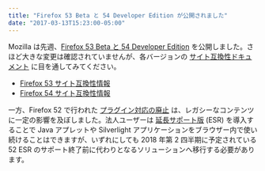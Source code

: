 ```yaml
---
title: "Firefox 53 Beta と 54 Developer Edition が公開されました"
date: "2017-03-13T15:23:00-05:00"
---
```

Mozilla は先週、[Firefox 53 Beta と 54 Developer Edition](https://www.mozilla.org/firefox/channel/desktop/) を公開しました。さほど大きな変更は確認されていませんが、各バージョンの [サイト互換性ドキュメント](https://www.fxsitecompat.dev/ja/docs/) に目を通してみてください。

* [Firefox 53 サイト互換性情報](https://www.fxsitecompat.dev/ja/versions/53/)
* [Firefox 54 サイト互換性情報](https://www.fxsitecompat.dev/ja/versions/54/)

一方、Firefox 52 で行われた [プラグイン対応の廃止](https://www.fxsitecompat.dev/ja/docs/2016/plug-in-support-has-been-dropped-other-than-flash/) は、レガシーなコンテンツに一定の影響を及ぼしました。法人ユーザーは [延長サポート版](https://www.mozilla.org/firefox/organizations/) (ESR) を導入することで Java アプレットや Silverlight アプリケーションをブラウザー内で使い続けることはできますが、いずれにしても 2018 年第 2 四半期に予定されている 52 ESR のサポート終了前に代わりとなるソリューションへ移行する必要があります。
